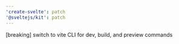 ```yaml
---
'create-svelte': patch
'@sveltejs/kit': patch
---
```


[breaking] switch to vite CLI for dev, build, and preview commands
